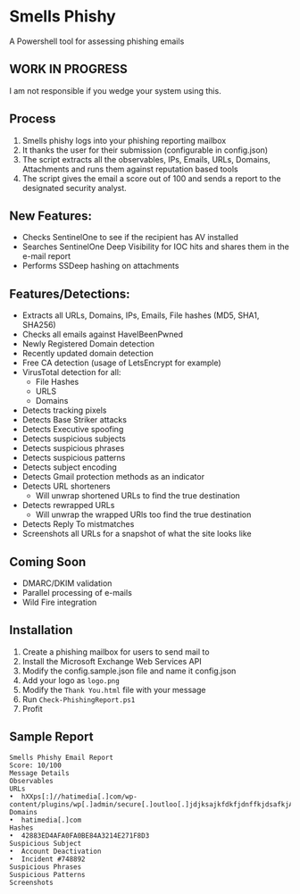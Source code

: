 # Smells Phishy
A Powershell tool for assessing phishing emails

## WORK IN PROGRESS
I am not responsible if you wedge your system using this.

## Process

1. Smells phishy logs into your phishing reporting mailbox
2. It thanks the user for their submission (configurable in config.json)
3. The script extracts all the observables, IPs, Emails, URLs, Domains, Attachments and runs them against reputation based tools
4. The script gives the email a score out of 100 and sends a report to the designated security analyst.

## New Features:

- Checks SentinelOne to see if the recipient has AV installed
- Searches SentinelOne Deep Visibility for IOC hits and shares them in the e-mail report
- Performs SSDeep hashing on attachments

## Features/Detections:

-	Extracts all URLs, Domains, IPs, Emails, File hashes (MD5, SHA1, SHA256)
-	Checks all emails against HaveIBeenPwned
-	Newly Registered Domain detection
-	Recently updated domain detection
-	Free CA detection (usage of LetsEncrypt for example)
-	VirusTotal detection for all:
    - File Hashes
    - URLS
    - Domains
-	Detects tracking pixels
-	Detects Base Striker attacks
-	Detects Executive spoofing
-	Detects suspicious subjects
-	Detects suspicious phrases
-	Detects suspicious patterns
-	Detects subject encoding
-	Detects Gmail protection methods as an indicator
-	Detects URL shorteners
    - Will unwrap shortened URLs to find the true destination
-	Detects rewrapped URLs
    - Will unwrap the wrapped URls too find the true destination
-	Detects Reply To mistmatches
-	Screenshots all URLs for a snapshot of what the site looks like

## Coming Soon

-	DMARC/DKIM validation
-	Parallel processing of e-mails
- Wild Fire integration


## Installation

1. Create a phishing mailbox for users to send mail to
2. Install the Microsoft Exchange Web Services API
3. Modify the config.sample.json file and name it config.json
4. Add your logo as `logo.png`
5. Modify the `Thank You.html` file with your message
6. Run `Check-PhishingReport.ps1`
7. Profit

## Sample Report

```
Smells Phishy Email Report
Score: 10/100
Message Details
Observables
URLs
•  hXXps[:]//hatimedia[.]com/wp-content/plugins/wp[.]admin/secure[.]outloo[.]jdjksajkfdkfjdnffkjdsafkjAKKFDKFJDKFJKDF/ac90c11a260d0bbcf2c15b3e64198dd9/
Domains
•  hatimedia[.]com
Hashes
•  42883ED4AFA0FA0BE84A3214E271F8D3
Suspicious Subject
•  Account Deactivation
•  Incident #748892
Suspicious Phrases
Suspicious Patterns
Screenshots
 
 
```
